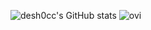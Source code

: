 ![desh0cc's GitHub stats](https://github-readme-stats.vercel.app/api?username=desh0cc&show_icons=true&theme=github_dark_dimmed)
<img src="https://github-readme-stats.vercel.app/api/top-langs?username=desh0cc&show_icons=true&locale=en&layout=compact&theme=github_dark_dimmed" alt="ovi" />
